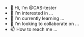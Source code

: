- 👋 Hi, I’m @CAS-tester
- 👀 I’m interested in ...
- 🌱 I’m currently learning ...
- 💞️ I’m looking to collaborate on ...
- 📫 How to reach me ...

<!---
CAS-tester/CAS-tester is a ✨ special ✨ repository because its `README.md` (this file) appears on your GitHub profile.
You can click the Preview link to take a look at your changes.
--->
